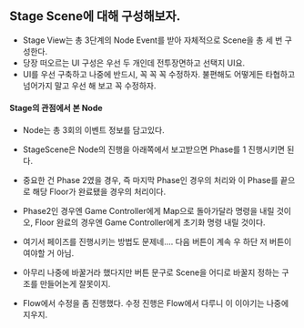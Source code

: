 ## Stage Scene에 대해 구성해보자.
* Stage View는 총 3단계의 Node Event를 받아 자체적으로 Scene을 총 세 번 구성한다.
* 당장 떠오르는 UI 구성은 우선 두 개인데 전투장면하고 선택지 UI요.
* UI를 우선 구축하고 나중에 반드시, 꼭 꼭 꼭 수정하자. 불편해도 어떻게든 타협하고 넘어가지 말고 우선 해 보고 꼭 수정하자.

#### Stage의 관점에서 본 Node
* Node는 총 3회의 이벤트 정보를 담고있다.
* StageScene은 Node의 진행을 아래쪽에서 보고받으면 Phase를 1 진행시키면 된다.
* 중요한 건 Phase 2였을 경우, 즉 마지막 Phase인 경우의 처리와 이 Phase를 끝으로 해당 Floor가 완료됐을 경우의 처리이다.
* Phase2인 경우엔 Game Controller에게 Map으로 돌아가달라 명령을 내릴 것이오, Floor 완료의 경우엔 Game Controller에게 초기화 명령 내릴 것이다.

* 여기서 페이즈를 진행시키는 방법도 문제네.... 다음 버튼이 계속 우 하단 저 버튼이여야할 거 아님. 
* 아무리 나중에 바꿀거라 했다지만 버튼 문구로 Scene을 어디로 바꿀지 정하는 구조를 만들어논게 잘못이지.
* Flow에서 수정을 좀 진행했다. 수정 진행은 Flow에서 다루니 이 이야기는 나중에 지우지.
